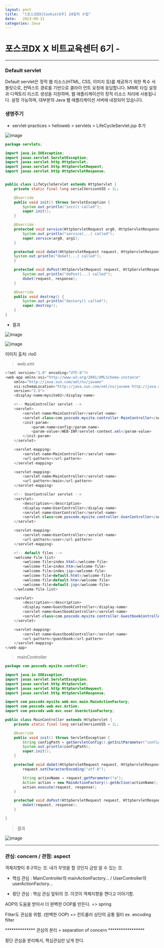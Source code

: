 ```yaml
---
layout: post
title:  "[포스코DX|Cookie|6주] 24일차 수업"
date:   2023-09-11
categories: Java
---
```


# 포스코DX X 비트교육센터 6기 - 

---

### Default servlet

Default servlet은 정적 웹 리소스(HTML, CSS, 이미지 등)를 제공하기 위한 특수 서블릿으로, 컨텍스트 경로를 기반으로 클라이
언트 요청에 응답합니다. MIME 타입 설정과 디렉토리 리스트 생성을 지원하며, 웹 애플리케이션의 정적 리소스 처리에 사용됩니다. 설정 가능하며, 대부분의 Java 웹 애플리케이션 서버에 내장되어 있습니다.

### 생명주기

- servlet-practices > helloweb > servlets > LifeCycleServlet.jsp 추가


![image](https://github.com/talkingOrange/talkingOrange.github.io/assets/88815795/d3f7c26c-b610-4633-8d1b-a098f18d8adc)


```java
package servlets;

import java.io.IOException;
import javax.servlet.ServletException;
import javax.servlet.http.HttpServlet;
import javax.servlet.http.HttpServletRequest;
import javax.servlet.http.HttpServletResponse;


public class LifeCycleServlet extends HttpServlet {
	private static final long serialVersionUID = 1L;

	@Override
	public void init() throws ServletException {
		System.out.println("init() called");
		super.init();
	}

	@Override
	protected void service(HttpServletRequest arg0, HttpServletResponse arg1) throws ServletException, IOException {
		System.out.println("service(...) called");
		super.service(arg0, arg1);
	}

	protected void doGet(HttpServletRequest request, HttpServletResponse response) throws ServletException, IOException {
	System.out.println("doGet(...) called");
	}

	protected void doPost(HttpServletRequest request, HttpServletResponse response) throws ServletException, IOException {
		System.out.println("doPost(...) called");
		doGet(request, response);
	}

	@Override
	public void destroy() {
		System.out.println("destory() called");
		super.destroy();
	}
}

```

- 결과

![image](https://github.com/talkingOrange/talkingOrange.github.io/assets/88815795/a1fb7437-106b-4b1a-8702-eb2412b9974d)


![image](https://github.com/talkingOrange/talkingOrange.github.io/assets/88815795/a340a5fb-3dac-4927-9046-dbf7b1db695b)

이미지 출처: rlo0



> web.xml

```java
<?xml version="1.0" encoding="UTF-8"?>
<web-app xmlns:xsi="http://www.w3.org/2001/XMLSchema-instance"
	xmlns="http://java.sun.com/xml/ns/javaee"
	xsi:schemaLocation="http://java.sun.com/xml/ns/javaee http://java.sun.com/xml/ns/javaee/web-app_2_5.xsd"
	version="2.5">
	<display-name>mysite02</display-name>

	<!-- MainController servlet -->
	<servlet>
		<servlet-name>MainController</servlet-name>
		<servlet-class>com.poscodx.mysite.controller.MainController</servlet-class>
		<init-param>
			<param-name>config</param-name>
			<param-value>/WEB-INF/servlet-context.xml</param-value>
		</init-param>
	</servlet>

	<servlet-mapping>
		<servlet-name>MainController</servlet-name>
		<url-pattern></url-pattern>
	</servlet-mapping>

	<servlet-mapping>
		<servlet-name>MainController</servlet-name>
		<url-pattern>/main</url-pattern>
	</servlet-mapping>

	<!-- UserController servlet -->
	<servlet>
		<description></description>
		<display-name>UserController</display-name>
		<servlet-name>UserController</servlet-name>
		<servlet-class>com.poscodx.mysite.controller.UserController</servlet-class>
	</servlet>

	<servlet-mapping>
		<servlet-name>UserController</servlet-name>
		<url-pattern>/user</url-pattern>
	</servlet-mapping>

	<!-- default files -->
	<welcome-file-list>
		<welcome-file>index.html</welcome-file>
		<welcome-file>index.htm</welcome-file>
		<welcome-file>index.jsp</welcome-file>
		<welcome-file>default.html</welcome-file>
		<welcome-file>default.htm</welcome-file>
		<welcome-file>default.jsp</welcome-file>
	</welcome-file-list>

	<servlet>
		<description></description>
		<display-name>GuestbookController</display-name>
		<servlet-name>GuestbookController</servlet-name>
		<servlet-class>com.poscodx.mysite.controller.GuestbookController</servlet-class>
	</servlet>

	<servlet-mapping>
		<servlet-name>GuestbookController</servlet-name>
		<url-pattern>/guestbook</url-pattern>
	</servlet-mapping>
</web-app>
```

> mainController

```java
package com.poscodx.mysite.controller;

import java.io.IOException;
import javax.servlet.ServletException;
import javax.servlet.http.HttpServlet;
import javax.servlet.http.HttpServletRequest;
import javax.servlet.http.HttpServletResponse;

import com.poscodx.mysite.web.mvc.main.MainActionFactory;
import com.poscodx.web.mvc.Action;
import com.poscodx.web.mvc.user.UserActionFactory;

public class MainController extends HttpServlet {
	private static final long serialVersionUID = 1L;

	@Override
	public void init() throws ServletException {
		String configPath = getServletConfig().getInitParameter("config");
		System.out.println(configPath);
		super.init();
	}

	protected void doGet(HttpServletRequest request, HttpServletResponse response) throws ServletException, IOException {
		request.setCharacterEncoding("utf-8");

		String actionName = request.getParameter("a");
		Action action = new MainActionFactory().getAction(actionName);
		action.execute(request, response);
	}

	protected void doPost(HttpServletRequest request, HttpServletResponse response) throws ServletException, IOException {
		doGet(request, response);
	}

}

```


> 결과

![image](https://github.com/talkingOrange/talkingOrange.github.io/assets/88815795/afb82063-8172-473e-94fd-8a14ec80c3ab)


---

### 관심: concern / 관점: aspect

객체지향이 추구하는 것. 내가 무엇을 할 것인지 금방 알 수 있는 것. 

- 핵심 관심 : MainController의 mainActionFactory... / UserController의 userActionFactory...

- 횡단 관심 : 핵심 관심 앞뒤의 것. 이것이 객체지향을 깬다고 이야기함. 

AOP의 도움을 받아서 더 완벽한 OOP를 만든다. => spring 

Filter도 관심을 위함. (완벽한 OOP) => 컨트롤러 상단의 공통 필터 ex. encoding filter 

************** 관심의 분리 = separation of concern *****************

횡단 관심을 분리해서, 핵심관심만 남게 한다. 
